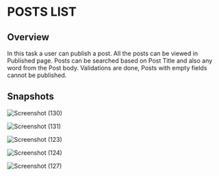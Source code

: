 # POSTS LIST

## Overview

In this task a user can publish a post.
All the posts can be viewed in Published page.
Posts can be searched based on Post Title and also any word from the Post body.
Validations are done, Posts with empty fields cannot be published.

## Snapshots

![Screenshot (130)](https://user-images.githubusercontent.com/61648048/95720725-3c82e500-0c8f-11eb-8300-18d2de2617f4.png)

![Screenshot (131)](https://user-images.githubusercontent.com/61648048/95720776-4b699780-0c8f-11eb-808b-d040d8b2b6b0.png)

![Screenshot (123)](https://user-images.githubusercontent.com/61648048/95720802-558b9600-0c8f-11eb-864c-5db5b0be742d.png)

![Screenshot (124)](https://user-images.githubusercontent.com/61648048/95720844-620fee80-0c8f-11eb-82f5-dd2d4abc99ab.png)

![Screenshot (127)](https://user-images.githubusercontent.com/61648048/95720865-6cca8380-0c8f-11eb-86f0-3abde10ace94.png)
